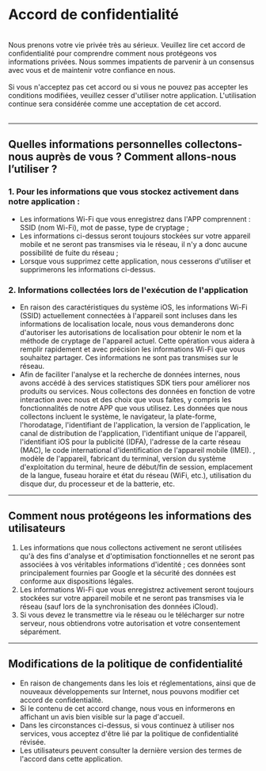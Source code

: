 # Accord de confidentialité
<br>
Nous prenons votre vie privée très au sérieux. Veuillez lire cet accord de confidentialité pour comprendre comment nous protégeons vos informations privées. Nous sommes impatients de parvenir à un consensus avec vous et de maintenir votre confiance en nous.
<br><br>Si vous n'acceptez pas cet accord ou si vous ne pouvez pas accepter les conditions modifiées, veuillez cesser d'utiliser notre application. L'utilisation continue sera considérée comme une acceptation de cet accord.
<br><br>

***

## Quelles informations personnelles collectons-nous auprès de vous ? Comment allons-nous l’utiliser ?
### 1. Pour les informations que vous stockez activement dans notre application :
   - Les informations Wi-Fi que vous enregistrez dans l'APP comprennent : SSID (nom Wi-Fi), mot de passe, type de cryptage ;
   - Les informations ci-dessus seront toujours stockées sur votre appareil mobile et ne seront pas transmises via le réseau, il n'y a donc aucune possibilité de fuite du réseau ;
   - Lorsque vous supprimez cette application, nous cesserons d'utiliser et supprimerons les informations ci-dessus.


### 2. Informations collectées lors de l'exécution de l'application
   - En raison des caractéristiques du système iOS, les informations Wi-Fi (SSID) actuellement connectées à l'appareil sont incluses dans les informations de localisation locale, nous vous demanderons donc d'autoriser les autorisations de localisation pour obtenir le nom et la méthode de cryptage de l'appareil actuel. Cette opération vous aidera à remplir rapidement et avec précision les informations Wi-Fi que vous souhaitez partager. Ces informations ne sont pas transmises sur le réseau.
   - Afin de faciliter l'analyse et la recherche de données internes, nous avons accédé à des services statistiques SDK tiers pour améliorer nos produits ou services. Nous collectons des données en fonction de votre interaction avec nous et des choix que vous faites, y compris les fonctionnalités de notre APP que vous utilisez. Les données que nous collectons incluent le système, le navigateur, la plate-forme, l'horodatage, l'identifiant de l'application, la version de l'application, le canal de distribution de l'application, l'identifiant unique de l'appareil, l'identifiant iOS pour la publicité (IDFA), l'adresse de la carte réseau (MAC), le code international d'identification de l'appareil mobile (IMEI). , modèle de l'appareil, fabricant du terminal, version du système d'exploitation du terminal, heure de début/fin de session, emplacement de la langue, fuseau horaire et état du réseau (WiFi, etc.), utilisation du disque dur, du processeur et de la batterie, etc.

 

***
## Comment nous protégeons les informations des utilisateurs
   1. Les informations que nous collectons activement ne seront utilisées qu'à des fins d'analyse et d'optimisation fonctionnelles et ne seront pas associées à vos véritables informations d'identité ; ces données sont principalement fournies par Google et la sécurité des données est conforme aux dispositions légales.
   2. Les informations Wi-Fi que vous enregistrez activement seront toujours stockées sur votre appareil mobile et ne seront pas transmises via le réseau (sauf lors de la synchronisation des données iCloud).
   3. Si vous devez le transmettre via le réseau ou le télécharger sur notre serveur, nous obtiendrons votre autorisation et votre consentement séparément.
***

## Modifications de la politique de confidentialité
   - En raison de changements dans les lois et réglementations, ainsi que de nouveaux développements sur Internet, nous pouvons modifier cet accord de confidentialité.
   - Si le contenu de cet accord change, nous vous en informerons en affichant un avis bien visible sur la page d'accueil.
   - Dans les circonstances ci-dessus, si vous continuez à utiliser nos services, vous acceptez d'être lié par la politique de confidentialité révisée.
   - Les utilisateurs peuvent consulter la dernière version des termes de l'accord dans cette application.
